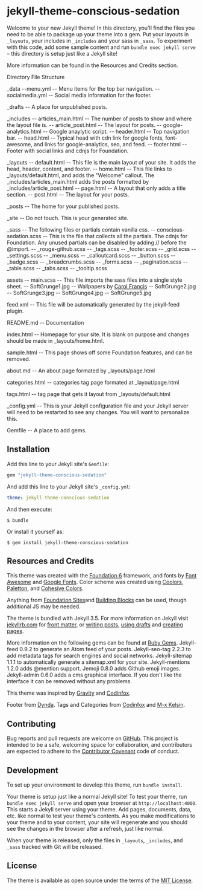 # jekyll-theme-conscious-sedation

Welcome to your new Jekyll theme! In this directory, you'll find the files you need to be able to package up your theme into a gem. Put your layouts in `_layouts`, your includes in `_includes` and your sass in `_sass`. To experiment with this code, add some sample content and run `bundle exec jekyll serve` – this directory is setup just like a Jekyll site!

More information can be found in the Resources and Credits section.

Directory File Structure

_data       --menu.yml        -- Menu items for the top bar navigation.
            --socialmedia.yml -- Social media information for the footer.

_drafts     -- A place for unpublished posts.

_includes   -- articles_main.html    -- The number of posts to show and where the layout file is.                          -- article_post.html     -- The layout for posts.
            -- google-analytics.html -- Google anaylytic script.
            -- header.html           -- Top navigation bar.
            -- head.html             -- Typical head with cdn link for google fonts, font-awesome, and links                               for google-analytics, seo, and feed.
            -- footer.html           -- Footer with social links and cdnjs for Foundation.

_layouts    -- default.html -- This file is the main layout of your site. It adds the head, header, content,                                  and footer.
            -- home.html    -- This file links to _layouts/default.html, and adds the "Welcome" callout. The                      _includes/articles_main.html adds the posts formatted by                                           _includes/article_post.html
            -- page.html    -- A layout that only adds a title section.
            -- post.html    -- The layout for your posts.

_posts      -- The home for your published posts.

_site       -- Do not touch. This is your generated site.

_sass       -- The following files or partials contain vanilla css.
            -- conscious-sedation.scss -- This is the file that collects all the partials. The cdnjs for                                     Foundation. Any unused partials can be disabled by adding // before                                the @import.
            -- _rouge-github.scss
            -- _tags.scss
            -- _footer.scss
            -- _grid.scss
            -- _settings.scss
            -- _menu.scss
            -- _calloutcard.scss
            -- _button.scss
            -- _badge.scss
            -- _breadcrumbs.scss
            -- _forms.scss
            -- _pagination.scss
            -- _table.scss
            -- _tabs.scss
            -- _tooltip.scss

assets      -- main.scss       -- This file imports the sass files into a single style sheet.
            -- SoftGrunge1.jpg -- Wallpapers by [Carol Francis](http://cazcastalla.deviantart.com/)
            -- SoftGrunge2.jpg
            -- SoftGrunge3.jpg
            -- SoftGrunge4.jpg
            -- SoftGrunge5.jpg

feed.xml        -- This file will be automatically generated by the jekyll-feed plugin.

README.md       -- Documentation

index.html      -- Homepage for your site. It is blank on purpose and changes should be made in                                   _layouts/home.html.

sample.html     -- This page shows off some Foundation features, and can be removed.

about.md        -- An about page formated by _layouts/page.html

categories.html -- categories tag page formated at _layout/page.html

tags.html       -- tag page that gets it layout from _layouts/default.html

_config.yml     -- This is your Jekyll configuration file and your Jekyll server will need to be restarted to                     see any changes. You will want to personalize this.

Gemfile         -- A place to add gems.

## Installation

Add this line to your Jekyll site's `Gemfile`:

```ruby
gem "jekyll-theme-conscious-sedation"
```

And add this line to your Jekyll site's `_config.yml`:

```yaml
theme: jekyll-theme-conscious-sedation
```

And then execute:

    $ bundle

Or install it yourself as:

    $ gem install jekyll-theme-conscious-sedation

## Resources and Credits

This theme was created with the [Foundation 6](http://foundation.zurb.com/) framework, and fonts by [Font Awesome](http://fontawesome.io/) and [Google Fonts](https://fonts.google.com/?query=merriweather). Color scheme was created using [Coolors](https://coolors.co/), [Paletton](http://paletton.com), and [Cohesive Colors](http://javier.xyz/cohesive-colors/).

Anything from [Foundation Sites](http://foundation.zurb.com/sites/docs/xy-grid.html)and [Building Blocks](http://foundation.zurb.com/building-blocks/) can be used, though additional JS may be needed.

The theme is bundled with Jekyll 3.5. For more information on Jekyll visit [jekyllrb.com](https://jekyllrb.com/) for [front matter](https://jekyllrb.com/docs/frontmatter/), or [writing posts](https://jekyllrb.com/docs/posts/), [using drafts](https://jekyllrb.com/docs/drafts/) and [creating pages](https://jekyllrb.com/docs/pages/).

More information on the following gems can be found at [Ruby Gems](https://rubygems.org/).
Jekyll-feed 0.9.2 to generate an Atom feed of your posts.
Jekyll-seo-tag 2.2.3 to add metadata tags for search engines and social networks.
Jekyll-sitemap 1.1.1 to automatically generate a sitemap.xml for your site.
Jekyll-mentions 1.2.0 adds @mention support.
Jemoji 0.8.0 adds Github emoji images.
Jekyll-admin 0.6.0 adds a cms graphical interface. If you don't like the interface it can be removed without any problems.

This theme was inspired by [Gravity](http://hemangkumar.xyz/Gravity/) and [Codinfox](http://codinfox.github.io/).

Footer from [Dynda](https://github.com/dyndna/lanyon-plus).
Tags and Categories from [Codinfox](http://codinfox.github.io/) and [M-x Kelsin](http://mx.kelsin.net/).

## Contributing

Bug reports and pull requests are welcome on [GitHub](https://github.com/LavenderGrey/hello). This project is intended to be a safe, welcoming space for collaboration, and contributors are expected to adhere to the [Contributor Covenant](http://contributor-covenant.org) code of conduct.

## Development

To set up your environment to develop this theme, run `bundle install`.

Your theme is setup just like a normal Jekyll site! To test your theme, run `bundle exec jekyll serve` and open your browser at `http://localhost:4000`. This starts a Jekyll server using your theme. Add pages, documents, data, etc. like normal to test your theme's contents. As you make modifications to your theme and to your content, your site will regenerate and you should see the changes in the browser after a refresh, just like normal.

When your theme is released, only the files in `_layouts`, `_includes`, and `_sass` tracked with Git will be released.

## License

The theme is available as open source under the terms of the [MIT License](https://opensource.org/licenses/MIT).